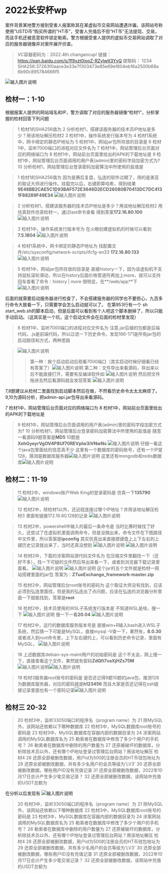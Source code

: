 # 2022长安杯wp

案件背景某地警方接到受害人报案称其在某虚拟币交易网站遭遇诈骗，该网站号称使用”USTD币“购买所谓的"HT币”，受害人充值后不但“HT币”无法提现、交易，而且手机还被恶意软件锁定勒索。警方根据受害人提供的虚拟币交易网站调取了对应的服务器镜像并对案件展开侦查。
>VC容器密码为：2022.4th.changancup!
>链接： https://pan.baidu.com/s/1f9xzt0jooZ-RZylwtt3YvQ
提取码： 1234
SHA256:37263f0aace3e33e7f303473e85e69ef804eb16a2500b68a
6b90c895784666f5

![输入图片说明](/imgs/2022-11-06/C8oBegwhiVdnCBzm.png)



## 检材一：1-10
根据报案人提供的网站域名和IP，警方调取了对应的服务器镜像“检材1”，分析掌握的检材回答下列问题
>1	检材1的SHA256值为
2	分析检材1，搭建该服务器的技术员IP地址是多少？用该地址解压检材2
3	检材1中，操作系统发行版本号为
4	检材1系统中，网卡绑定的静态IP地址为
5	检材1中，网站jar包所存放的目录是
6	检材1中，监听7000端口的进程对应文件名为
7	检材1中，网站管理后台页面对应的网络端口为
8	检材1中，网站前台页面里给出的APK的下载地址是
9	检材1中，网站管理后台页面调用的用户表(admin)里的密码字段加密方式为?
10	分析检材1，网站管理后台登录密码加密算法中所使用的盐值是


>1	检材1的SHA256值为
>因为是赛后复盘，弘连的软件过期了，用的是美亚的取证大师进行操作。挂载完以后，右键即算哈希，得到结果
>**9E48BB2CAE5C1D93BAF572E3646D2ECD26080B70413DC7DC4131F88289F49E34**
>![输入图片说明](/imgs/2022-11-06/E91mmidFXUwIQonu.png)

>2	分析检材1，搭建该服务器的技术员IP地址是多少？用该地址解压检材2
>用仿真软件仿真检材一，通过last命令查看
>得到答案**172.16.80.100**
>![输入图片说明](/imgs/2022-11-09/8Q5M64f9rygpp4DF.png)

>3	检材1中，操作系统发行版本号为
>在火眼创建虚拟机的时候可以看到**7.5.1804**
>![输入图片说明](/imgs/2022-11-09/kXS2RcZWKMmVuIcK.png)


>4	检材1系统中，网卡绑定的静态IP地址为
>找配置文件/etc/sysconfig/network-scripts/ifcfg-en33
>**172.16.80.133**![输入图片说明](/imgs/2022-11-09/nhcYuzy9eZkW3EmB.png)
>

>5	检材1中，网站jar包所存放的目录是
>直接history一下，因为该虚拟机不支持鼠标滚轮滑动，所以在history后面价格管道符再加上more，就可以支持回车查看了命令：history | more
>很明显，在**/web/app**下
>![输入图片说明](/imgs/2022-11-09/w3KVihNtWcBOBDsK.png)

后面的就需要启动服务器进行检查了，不会搭建服务器的同学也不要担心，九百多行命令大致看一下，只需要学会怎么启动就可以了。
在第953行有一个 sh start_web.sh的脚本启动，但是后面可以看到有个人吧这个脚本删掉了，所以只能手动启动。（这其实是一个坑，这个启动文件会在后面的检材里发现）
>6	检材1中，监听7000端口的进程对应文件名为
>注意.jar后缀的包都是后端代码，.js是前端代码，所以过滤一下历史命令，发现166-171是所有jar包的启动路径和方式，两种思路

>![输入图片说明](/imgs/2022-11-09/j2CjpoGg00qfHvg4.png)
>>第一种：挨个启动启动后观看7000端口（其实启动时候仔细看已经有答案了）![输入图片说明](/imgs/2022-11-09/mJxfj0DsqMnS5Pbl.png)
>>第二种：文件导出来看源码，导出来以后不能直接打开，需要有反编译软件如
>![输入图片说明](/imgs/2022-11-09/EvOmVRVvn0vdFFHk.png)
>然后把文件拖进去然后看源码就会发现答案
>![输入图片说明](/imgs/2022-11-09/YmfSJz86SG5hmc3v.png)


7,8题建议从检材二里面找到启动脚本然后在做，不然看历史命令太太太麻烦了。9,10为源码分析，把admin-api.jar包导出来看源码。

7	检材1中，网站管理后台页面对应的网络端口为
8	检材1中，网站前台页面里给出的APK的下载地址是
>9	检材1中，网站管理后台页面调用的用户表(admin)里的密码字段加密方式为?
10	分析检材1，网站管理后台登录密码加密算法中所使用的盐值是
>随意一看源码9题答案是**MD5**
>10题是**XehGyeyrVgOV4P8Uf70REVpIw3iVNwNs**
>![输入图片说明](/imgs/2022-11-09/V11n33a12JOO59qR.png)
>仔细一看这个java包里面给的信息真不少
>这里有一个数据库的密码账号，还有一个IP是128，猜测是数据库服务器![输入图片说明](/imgs/2022-11-09/cbgvecwI985d6aCh.png)
>这里还有mongodb和redis数据库![输入图片说明](/imgs/2022-11-09/e4aLmZ5k7I9tQv2Q.png)

## 检材二：11-19
>11	检材2中，windows账户Web King的登录密码是
>仿真一下**135790**
>![输入图片说明](/imgs/2022-11-09/rNZaXeEM8RDK5J0E.png)

>12	检材2中，除检材1以外，还远程连接过哪个IP地址？并用该地址解压检材3
>里面有链接172.16.80.128的记录
>![输入图片说明](/imgs/2022-11-09/e3dnqhuQuGAqzVsw.png)

>13	检材2中，powershell中输入的最后一条命令是
>当时比赛时候找了好久，还尝试了在虚拟机里面调用命令，但是没搞出来，命令文件在下图路径中文件里，所以答案是**ipconfig**
>其实仿真出来直接摁键盘上上下左右的上键历史记录就出来了，当时还真没想到
>![输入图片说明](/imgs/2022-11-09/C05oSQy2kOOw1M6N.png)
![输入图片说明](/imgs/2022-11-09/o5EkRxP8KOmS2TXD.png)



>14	检材2中，下载的涉案网站源代码文件名为
>在压缩文件里翻找一下（还好不多），找一下可疑的文件然后导出来看一下，或者到浏览器下载记录里面看。
>![输入图片说明](/imgs/2022-11-09/EJiWDPupZyjA76YU.png)
>![输入图片说明](/imgs/2022-11-09/vzGKOv9ttJn8v5bC.png)
>这个jar的五个文件就是检材一网站搭建里面的jar包
>答案为：**ZTuoExchange_framework-master.zip**


>15	检材2中，网站管理后台root账号的密码为
>这个取证大师没有找到，应该必须到弘连里面找，但是我的弘连出了点问题，应该在弘连的浏览器分析里面一下就能找到，答案是**root**


>16	检材2中，技术员使用的WSL子系统发行版本是
>不知道WSL是啥，搜一下
>![输入图片说明](/imgs/2022-11-09/ju09cmQmiN7zQM75.png)
>搜一下一看**20.04**
![输入图片说明](/imgs/2022-11-09/5mE2r2xu0OdH3jbL.png)



>17	检材2中，运行的数据库服务版本号是
>直接win+R输入bash进入WSL子系统，然后猜一下可能是MySQL，直接mysql -V查一下，果然有，**8.0.30**
>或者进入到root命令里，上下左右键的上，可以看到历史命令记录，里面有MySQL，
>![输入图片说明](/imgs/2022-11-09/NTnDFtNfQYXdHVN7.png)

>18	上述数据库debian-sys-maint用户的初始密码是
>这个不太会，网上搜一下，直接查看这个文件，果然就有密码**ZdQfi7vaXjHZs75M**
>![输入图片说明](/imgs/2022-11-09/n81RYu9Vr6DuVemz.png)![输入图片说明](/imgs/2022-11-09/Kcw6nyfj95WvlWd6.png)

>19	检材3服务器root账号的密码是
>是否还记得9题10题的java包，推测128为数据库服务器，对应的密码就是**h123456**
>而且大家是否还记得在ssh链接记录里面也有一个密码记录![输入图片说明](/imgs/2022-11-09/GhkBbv35c9MGTUC1.png)



## 检材三 20-32

>20	检材3中，监听33050端口的程序名（program name）为
21	除MySQL外，该网站还依赖以下哪种数据库
22	检材3中，MySQL数据库root账号的密码是
23	检材3中，MySQL数据库在容器内部的数据目录为
24	涉案网站调用的MySQL数据库名为
25	勒索者在数据库中修改了多少个用户的手机号？
26	勒索者在数据库中删除的用户数量为
27	还原被破坏的数据库，分析除技术员以外，还有哪个IP地址登录过管理后台网站？用该地址解压
检材4
28	还原全部被删改数据，用户id为500的注册会员的HT币钱包地址为
29	还原全部被删改数据，共有多少名用户的会员等级为'LV3'
30	还原全部被删改数据，哪些用户ID没有充值记录
31	还原全部被删改数据，2022年10月17日总计产生多少笔交易记录？
32	还原全部被删改数据，该网站中充值的USDT总额为

在分析以后发现有
![输入图片说明](/imgs/2022-11-09/DdqqprBwJxqsTEeF.png)


>20	检材3中，监听33050端口的程序名（program name）为
21	除MySQL外，该网站还依赖以下哪种数据库
22	检材3中，MySQL数据库root账号的密码是
23	检材3中，MySQL数据库在容器内部的数据目录为
24	涉案网站调用的MySQL数据库名为
25	勒索者在数据库中修改了多少个用户的手机号？
26	勒索者在数据库中删除的用户数量为
27	还原被破坏的数据库，分析除技术员以外，还有哪个IP地址登录过管理后台网站？用该地址解压
检材4
28	还原全部被删改数据，用户id为500的注册会员的HT币钱包地址为
29	还原全部被删改数据，共有多少名用户的会员等级为'LV3'
30	还原全部被删改数据，哪些用户ID没有充值记录
31	还原全部被删改数据，2022年10月17日总计产生多少笔交易记录？
32	还原全部被删改数据，该网站中充值的USDT总额为
<!--stackedit_data:
eyJoaXN0b3J5IjpbMTMyMzEwMzAwMiwxMjM0NzU3MDY1LDgwNz
M5MDA4NCwxMTA2NzE4NjMwLDE0MzE5MTY3NDgsLTQ1NTM3NzU5
OSwtMjA4MDI1NjkxNSwtNzI4MDU4NTAxLDE1MzIzMzA1MjMsMT
I3ODA2MDg0Myw4NzMyNzQxNTYsLTI0MTA0NDEwOCwxNDg3NjMy
NjY5LC05ODQyMjU3ODEsMjEzMDk3ODg3MSwtODc1MjEzNzgxLC
0xOTk4MTI4NjI2LDE3NzIyNTc0MjksLTEzNjA2MDkwODQsLTQy
OTA4ODk3M119
-->
